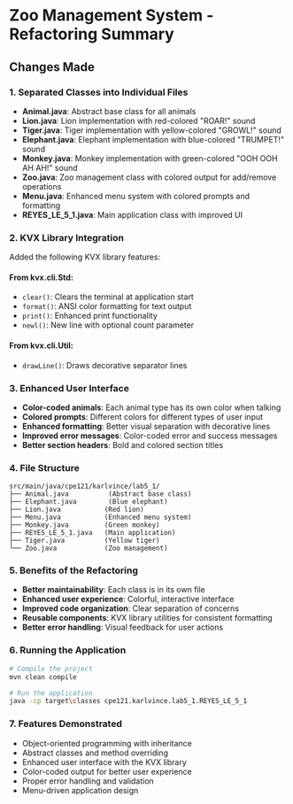 # Zoo Management System - Refactoring Summary

## Changes Made

### 1. Separated Classes into Individual Files
- **Animal.java**: Abstract base class for all animals
- **Lion.java**: Lion implementation with red-colored "ROAR!" sound
- **Tiger.java**: Tiger implementation with yellow-colored "GROWL!" sound  
- **Elephant.java**: Elephant implementation with blue-colored "TRUMPET!" sound
- **Monkey.java**: Monkey implementation with green-colored "OOH OOH AH AH!" sound
- **Zoo.java**: Zoo management class with colored output for add/remove operations
- **Menu.java**: Enhanced menu system with colored prompts and formatting
- **REYES_LE_5_1.java**: Main application class with improved UI

### 2. KVX Library Integration
Added the following KVX library features:

#### From kvx.cli.Std:
- `clear()`: Clears the terminal at application start
- `format()`: ANSI color formatting for text output
- `print()`: Enhanced print functionality  
- `newl()`: New line with optional count parameter

#### From kvx.cli.Util:
- `drawLine()`: Draws decorative separator lines

### 3. Enhanced User Interface
- **Color-coded animals**: Each animal type has its own color when talking
- **Colored prompts**: Different colors for different types of user input
- **Enhanced formatting**: Better visual separation with decorative lines
- **Improved error messages**: Color-coded error and success messages
- **Better section headers**: Bold and colored section titles

### 4. File Structure
```
src/main/java/cpe121/karlvince/lab5_1/
├── Animal.java          (Abstract base class)
├── Elephant.java        (Blue elephant)
├── Lion.java           (Red lion)
├── Menu.java           (Enhanced menu system)
├── Monkey.java         (Green monkey)
├── REYES_LE_5_1.java   (Main application)
├── Tiger.java          (Yellow tiger)
└── Zoo.java            (Zoo management)
```

### 5. Benefits of the Refactoring
- **Better maintainability**: Each class is in its own file
- **Enhanced user experience**: Colorful, interactive interface
- **Improved code organization**: Clear separation of concerns
- **Reusable components**: KVX library utilities for consistent formatting
- **Better error handling**: Visual feedback for user actions

### 6. Running the Application
```bash
# Compile the project
mvn clean compile

# Run the application
java -cp target\classes cpe121.karlvince.lab5_1.REYES_LE_5_1
```

### 7. Features Demonstrated
- Object-oriented programming with inheritance
- Abstract classes and method overriding
- Enhanced user interface with the KVX library
- Color-coded output for better user experience
- Proper error handling and validation
- Menu-driven application design
